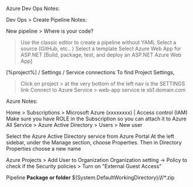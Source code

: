 Azure Dev Ops Notes:

Dev Ops > Create Pipeline Notes:

New pipeline > Where is your code?
> Use the classic editor to create a pipeline without YAML
> Select a source (GitHub, etc.. ) 
> Select a template
> Select Azure Web App for ASP.NET [Build, package, test, and deploy an ASP.NET Azure Web App]

[%project%] / Settings / Service connections
To find Project Settings, 
> Click on project > at the very bottom of the left nav is the SETTINGS link
> Connect to Azure Service > web-app service ie sb1.domain.com

Azure Notes:

Home > Subscriptions > Microsoft Azure (xxxxxxxx) | Access control (IAM)
Make sure you have ROLE in the Subscription so you can attach it to Azure
All Service > Azure Active Directory > Users > New user

Select the Azure Active Directory service from Azure Portal
At the left sidebar, under the Manage section, choose Properties. 
Then in Directory Properties choose a new name

Azure Projects > Add User to Organization
Organization setting -> Policy to check if the Security policies >
Turn on "External Guest Access"



Pipeline
**Package or folder**
$(System.DefaultWorkingDirectory)/**/**/*.zip
